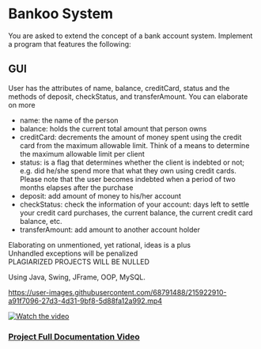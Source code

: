 # Bankoo System
You are asked to extend the concept of a bank account system. Implement a program that features the following:

## GUI
User has the attributes of name, balance, creditCard, status and the methods of deposit, checkStatus, and transferAmount. You can elaborate on more
- name: the name of the person
- balance: holds the current total amount that person owns
- creditCard: decrements the amount of money spent using the credit card from the maximum allowable limit. Think of a means to determine the maximum allowable limit per client
- status: is a flag that determines whether the client is indebted or not; e.g. did he/she spend more that what they own using credit cards. Please note that the user becomes indebted when a period of two months elapses after the purchase
- deposit: add amount of money to his/her account
- checkStatus: check the information of your account: days left to settle your credit card purchases, the current balance, the current credit card balance, etc.
- transferAmount: add amount to another account holder

Elaborating on unmentioned, yet rational, ideas is a plus  
Unhandled exceptions will be penalized  
PLAGIARIZED PROJECTS WILL BE NULLED  

Using Java, Swing, JFrame, OOP, MySQL.


https://user-images.githubusercontent.com/68791488/215922910-a91f7096-27d3-4d31-9bf8-5d88fa12a992.mp4


[![Watch the video](https://github.com/Zeyad-Amr/Bank/blob/main/Bank.png)](https://drive.google.com/file/d/1s9txC3_1hR6OEudSlST5pBa0IF-0l2P1/view?usp=sharing)

### [Project Full Documentation Video](https://drive.google.com/file/d/1ibyRVoujPsZmDVbrJsCU9AJwyxjmebf0/view?usp=sharing)
